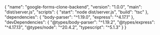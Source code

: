{
  "name": "google-forms-clone-backend",
  "version": "1.0.0",
  "main": "dist/server.js",
  "scripts": {
    "start": "node dist/server.js",
    "build": "tsc"
  },
  "dependencies": {
    "body-parser": "^1.19.0",
    "express": "^4.17.1"
  },
  "devDependencies": {
    "@types/body-parser": "^1.19.2",
    "@types/express": "^4.17.13",
    "@types/node": "^20.4.2",
    "typescript": "^5.1.3"
  }
}
